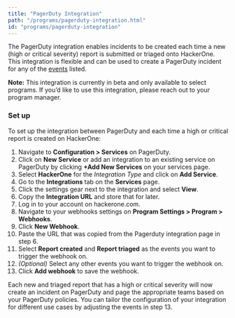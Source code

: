 ```yaml
---
title: "PagerDuty Integration"
path: "/programs/pagerduty-integration.html"
id: "programs/pagerduty-integration"
---
```


The PagerDuty integration enables incidents to be created each time a new (high or critical severity) report is submitted or triaged onto HackerOne. This integration is flexible and can be used to create a PagerDuty incident for any of the [events](https://api.hackerone.com/webhooks/#events) listed.

<div class="betanote" markdown="1">
<b>Note:</b> This integration is currently in beta and only available to select programs. If you’d like to use this integration, please reach out to your program manager.
</div>

### Set up

To set up the integration between PagerDuty and each time a high or critical report is created on HackerOne:

1. Navigate to **Configuration > Services** on PagerDuty.
2. Click on **New Service** or add an integration to an existing service on PagerDuty by clicking **+Add New Services** on your services page.
3. Select **HackerOne** for the *Integration Type* and click on **Add Service**.
4. Go to the **Integrations** tab on the **Services** page.
5. Click the settings gear next to the integration and select **View**.
6. Copy the **Integration URL** and store that for later.
9. Log in to your account on hackerone.com.
10. Navigate to your webhooks settings on **Program Settings > Program > Webhooks**.
11. Click **New Webhook**.
12. Paste the URL that was copied from the Pagerduty integration page in step 6.
13. Select **Report created** and **Report triaged** as the events you want to trigger the webhook on.
14. *(Optional)* Select any other events you want to trigger the webhook on.
15. Click **Add webhook** to save the webhook.

Each new and triaged report that has a high or critical severity will now create an incident on PagerDuty and page the appropriate teams based on your PagerDuty policies. You can tailor the configuration of your integration for different use cases by adjusting the events in step 13.
